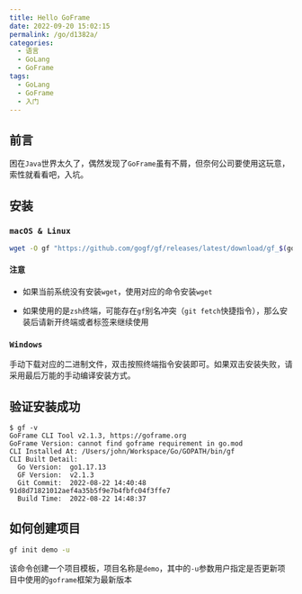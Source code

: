 ```yaml
---
title: Hello GoFrame
date: 2022-09-20 15:02:15
permalink: /go/d1382a/
categories:
  - 语言
  - GoLang
  - GoFrame
tags:
  - GoLang
  - GoFrame
  - 入门
---
```


## 前言

困在`Java`世界太久了，偶然发现了`GoFrame`虽有不屑，但奈何公司要使用这玩意，索性就看看吧，入坑。

<!-- more -->

## 安装

### `macOS & Linux`

``` bash
wget -O gf "https://github.com/gogf/gf/releases/latest/download/gf_$(go env GOOS)_$(go env GOARCH)" && chmod +x gf && ./gf install -y && rm ./gf
```

#### 注意

- 如果当前系统没有安装`wget`，使用对应的命令安装`wget`

- 如果使用的是`zsh`终端，可能存在`gf`别名冲突（`git fetch`快捷指令），那么安装后请新开终端或者标签来继续使用

### `Windows`

手动下载对应的二进制文件，双击按照终端指令安装即可。如果双击安装失败，请采用最后万能的手动编译安装方式。

## 验证安装成功

``` shell
$ gf -v
GoFrame CLI Tool v2.1.3, https://goframe.org
GoFrame Version: cannot find goframe requirement in go.mod
CLI Installed At: /Users/john/Workspace/Go/GOPATH/bin/gf
CLI Built Detail:
  Go Version:  go1.17.13
  GF Version:  v2.1.3
  Git Commit:  2022-08-22 14:40:48 91d8d71821012aef4a35b5f9e7b4fbfc04f3ffe7
  Build Time:  2022-08-22 14:48:37
```

## 如何创建项目

``` bash
gf init demo -u
```

该命令创建一个项目模板，项目名称是`demo`，其中的`-u`参数用户指定是否更新项目中使用的`goframe`框架为最新版本

